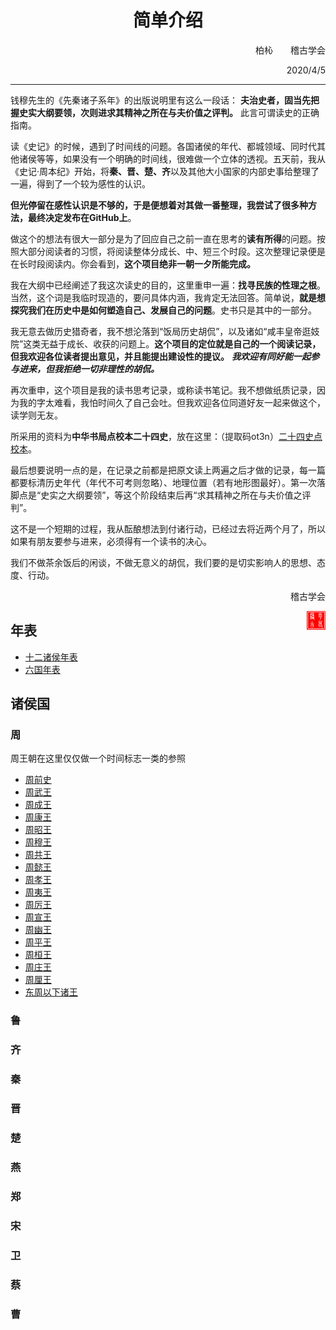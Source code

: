 # <center>简单介绍</center>

<p align=right>柏杺&emsp;&emsp;稽古学会</p>

<p align=right>2020/4/5</p>

---

钱穆先生的《先秦诸子系年》的出版说明里有这么一段话： **夫治史者，固当先把握史实大纲要领，次则进求其精神之所在与夫价值之评判。** 此言可谓读史的正确指南。

读《史记》的时候，遇到了时间线的问题。各国诸侯的年代、都城领域、同时代其他诸侯等等，如果没有一个明确的时间线，很难做一个立体的透视。五天前，我从《史记·周本纪》开始，将**秦、晋、楚、齐**以及其他大小国家的内部史事给整理了一遍，得到了一个较为感性的认识。

**但光停留在感性认识是不够的，于是便想着对其做一番整理，我尝试了很多种方法，最终决定发布在GitHub上**。

做这个的想法有很大一部分是为了回应自己之前一直在思考的**读有所得**的问题。按照大部分阅读者的习惯，将阅读整体分成长、中、短三个时段。这次整理记录便是在长时段阅读内。你会看到，**这个项目绝非一朝一夕所能完成。**

我在大纲中已经阐述了我这次读史的目的，这里重申一遍：**找寻民族的性理之根**。当然，这个词是我临时现造的，要问具体内涵，我肯定无法回答。简单说，**就是想探究我们在历史中是如何塑造自己、发展自己的问题**。史书只是其中的一部分。

我无意去做历史猎奇者，我不想沦落到“饭局历史胡侃”，以及诸如“咸丰皇帝逛妓院”这类无益于成长、收获的问题上。**这个项目的定位就是自己的一个阅读记录，但我欢迎各位读者提出意见，并且能提出建设性的提议。** ***我欢迎有同好能一起参与进来，但我拒绝一切非理性的胡侃。***

再次重申，这个项目是我的读书思考记录，或称读书笔记。我不想做纸质记录，因为我的字太难看，我怕时间久了自己会吐。但我欢迎各位同道好友一起来做这个，读学则无友。

所采用的资料为**中华书局点校本二十四史**，放在这里：（提取码ot3n）[二十四史点校本](https://pan.baidu.com/s/1RsnkfIkWCp4ddfNx4fjUpg)。

最后想要说明一点的是，在记录之前都是把原文读上两遍之后才做的记录，每一篇都要标清历史年代（年代不可考则忽略）、地理位置（若有地形图最好）。第一次落脚点是“史实之大纲要领”，等这个阶段结束后再“求其精神之所在与夫价值之评判”。

这不是一个短期的过程，我从酝酿想法到付诸行动，已经过去将近两个月了，所以如果有朋友要参与进来，必须得有一个读书的决心。

我们不做茶余饭后的闲谈，不做无意义的胡侃，我们要的是切实影响人的思想、态度、行动。

<p align=right>稽古学会</p>

<img src="纲领\稽古学会.png" width = "30" height = "30" alt="图片名称" align=right />

## 年表

* [十二诸侯年表](周王朝十二诸侯/六国年表.pdf)
* [六国年表](周王朝十二诸侯/六国年表.pdf)

## 诸侯国

### 周

周王朝在这里仅仅做一个时间标志一类的参照

* [周前史](/周王朝十二诸侯/周/前史.md)
* [周武王](/周王朝十二诸侯/周/武王.md)
* [周成王](/周王朝十二诸侯/周/成王.md)
* [周康王](/周王朝十二诸侯/周/康王.md)
* [周昭王](/周王朝十二诸侯/周/昭王.md)
* [周穆王](/周王朝十二诸侯/周/穆王.md)
* [周共王](/周王朝十二诸侯/周/共王.md)
* [周懿王](/周王朝十二诸侯/周/懿王.md)
* [周孝王](周王朝十二诸侯/周/孝王.md)
* [周夷王](周王朝十二诸侯/周/夷王.md)
* [周厉王](周王朝十二诸侯/周/厉王.md)
* [周宣王](周王朝十二诸侯/周/宣王，共和执政.md)
* [周幽王](周王朝十二诸侯/周/幽王.md)
* [周平王](周王朝十二诸侯/周/平王.md)
* [周桓王](周王朝十二诸侯/周/恒王.md)
* [周庄王](周王朝十二诸侯/周/庄王.md)
* [周厘王](/周王朝十二诸侯/周/厘王.md)
* [东周以下诸王](周王朝十二诸侯/周/东周厘王以下诸王.md)
### 鲁

### 齐

### 秦

### 晋

### 楚

### 燕

### 郑

### 宋

### 卫

### 蔡

### 曹
